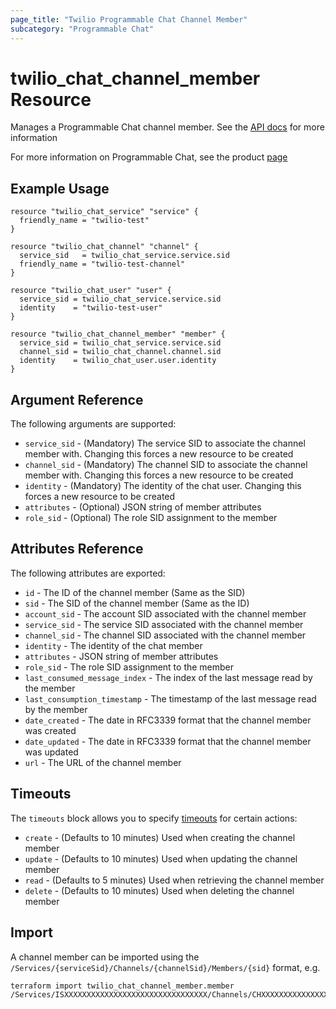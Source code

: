 ```yaml
---
page_title: "Twilio Programmable Chat Channel Member"
subcategory: "Programmable Chat"
---
```


# twilio_chat_channel_member Resource

Manages a Programmable Chat channel member. See the [API docs](https://www.twilio.com/docs/chat/rest/member-resource) for more information

For more information on Programmable Chat, see the product [page](https://www.twilio.com/chat)

## Example Usage

```hcl
resource "twilio_chat_service" "service" {
  friendly_name = "twilio-test"
}

resource "twilio_chat_channel" "channel" {
  service_sid   = twilio_chat_service.service.sid
  friendly_name = "twilio-test-channel"
}

resource "twilio_chat_user" "user" {
  service_sid = twilio_chat_service.service.sid
  identity    = "twilio-test-user"
}

resource "twilio_chat_channel_member" "member" {
  service_sid = twilio_chat_service.service.sid
  channel_sid = twilio_chat_channel.channel.sid
  identity    = twilio_chat_user.user.identity
}
```

## Argument Reference

The following arguments are supported:

- `service_sid` - (Mandatory) The service SID to associate the channel member with. Changing this forces a new resource to be created
- `channel_sid` - (Mandatory) The channel SID to associate the channel member with. Changing this forces a new resource to be created
- `identity` - (Mandatory) The identity of the chat user. Changing this forces a new resource to be created
- `attributes` - (Optional) JSON string of member attributes
- `role_sid` - (Optional) The role SID assignment to the member

## Attributes Reference

The following attributes are exported:

- `id` - The ID of the channel member (Same as the SID)
- `sid` - The SID of the channel member (Same as the ID)
- `account_sid` - The account SID associated with the channel member
- `service_sid` - The service SID associated with the channel member
- `channel_sid` - The channel SID associated with the channel member
- `identity` - The identity of the chat member
- `attributes` - JSON string of member attributes
- `role_sid` - The role SID assignment to the member
- `last_consumed_message_index` - The index of the last message read by the member
- `last_consumption_timestamp` - The timestamp of the last message read by the member
- `date_created` - The date in RFC3339 format that the channel member was created
- `date_updated` - The date in RFC3339 format that the channel member was updated
- `url` - The URL of the channel member

## Timeouts

The `timeouts` block allows you to specify [timeouts](https://www.terraform.io/docs/configuration/resources.html#timeouts) for certain actions:

- `create` - (Defaults to 10 minutes) Used when creating the channel member
- `update` - (Defaults to 10 minutes) Used when updating the channel member
- `read` - (Defaults to 5 minutes) Used when retrieving the channel member
- `delete` - (Defaults to 10 minutes) Used when deleting the channel member

## Import

A channel member can be imported using the `/Services/{serviceSid}/Channels/{channelSid}/Members/{sid}` format, e.g.

```shell
terraform import twilio_chat_channel_member.member /Services/ISXXXXXXXXXXXXXXXXXXXXXXXXXXXXXXXX/Channels/CHXXXXXXXXXXXXXXXXXXXXXXXXXXXXXXXX/Members/MBXXXXXXXXXXXXXXXXXXXXXXXXXXXXXXXX
```
